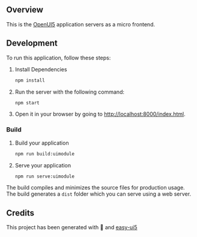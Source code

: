## Overview

This is the [OpenUI5](https://openui5.org/projects/) application servers as a micro frontend. 


## Development


To run this application, follow these steps:

1. Install Dependencies
    ```bash
    npm install
    ```

2. Run the server with the following command:
    ```bash
    npm start
    ```

3. Open it in your browser by going to [http://localhost:8000/index.html](http://localhost:8000/index.html).

### Build

1. Build your application
    ```bash
    npm run build:uimodule
    ```

2. Serve your application
    ```bash
    npm run serve:uimodule
    ```

The build compiles and minimizes the source files for production usage.
The build generates a `dist` folder which you can serve using a web server.


## Credits
This project has been generated with 💙 and [easy-ui5](https://github.com/SAP/generator-easy-ui5)
